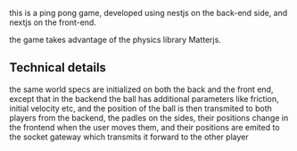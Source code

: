 this is a ping pong game, developed using nestjs on the back-end side, and nextjs on the front-end.

the game takes advantage of the physics library Matterjs.

## Technical details
the same world specs are initialized on both the back and the front end, except that in the backend the ball has additional parameters like friction, initial velocity etc, and the position of the ball is then transmited to both players from the backend, 
the padles on the sides, their positions change in the frontend when the user moves them, and their positions are emited to the socket gateway which transmits it forward to the other player
